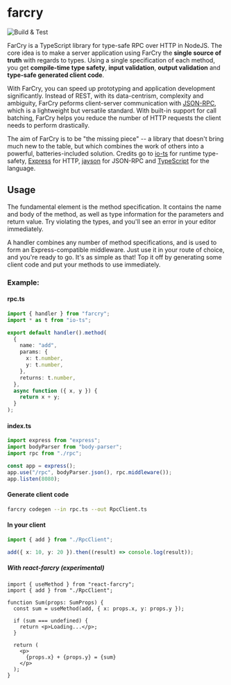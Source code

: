 # farcry

![Build & Test](https://github.com/farcry-ts/farcry/workflows/Build%20&%20Test/badge.svg)

FarCry is a TypeScript library for type-safe RPC over HTTP in NodeJS. The core idea is to make a server application using FarCry the **single source of truth** with regards to types. Using a single specification of each method, you get **compile-time type safety**, **input validation**, **output validation** and **type-safe generated client code**.

With FarCry, you can speed up prototyping and application development significantly. Instead of REST, with its data-centrism, complexity and ambiguity, FarCry peforms client-server communication with [JSON-RPC](https://www.jsonrpc.org/), which is a lightweight but versatile standard. With built-in support for call batching, FarCry helps you reduce the number of HTTP requests the client needs to perform drastically.

The aim of FarCry is to be "the missing piece" -- a library that doesn't bring much new to the table, but which combines the work of others into a powerful, batteries-included solution. Credits go to [io-ts](https://github.com/gcanti/io-ts) for runtime type-safety, [Express](https://expressjs.com/) for HTTP, [jayson](https://github.com/tedeh/jayson) for JSON-RPC and [TypeScript](https://www.typescriptlang.org/) for the language.

## Usage

The fundamental element is the method specification. It contains the name and body of the method, as well as type information for the parameters and return value. Try violating the types, and you'll see an error in your editor immediately.

A handler combines any number of method specifications, and is used to form an Express-compatible middleware. Just use it in your route of choice, and you're ready to go. It's as simple as that! Top it off by generating some client code and put your methods to use immediately.

### Example:

#### rpc.ts

```typescript
import { handler } from "farcry";
import * as t from "io-ts";

export default handler().method(
  {
    name: "add",
    params: {
      x: t.number,
      y: t.number,
    },
    returns: t.number,
  },
  async function ({ x, y }) {
    return x + y;
  }
);
```

#### index.ts

```typescript
import express from "express";
import bodyParser from "body-parser";
import rpc from "./rpc";

const app = express();
app.use("/rpc", bodyParser.json(), rpc.middleware());
app.listen(8080);
```

#### Generate client code

```bash
farcry codegen --in rpc.ts --out RpcClient.ts
```

#### In your client

```typescript
import { add } from "./RpcClient";

add({ x: 10, y: 20 }).then((result) => console.log(result));
```

##### With react-farcry (experimental)

```tsx
import { useMethod } from "react-farcry";
import { add } from "./RpcClient";

function Sum(props: SumProps) {
  const sum = useMethod(add, { x: props.x, y: props.y });

  if (sum === undefined) {
    return <p>Loading...</p>;
  }

  return (
    <p>
      {props.x} + {props.y} = {sum}
    </p>
  );
}
```
